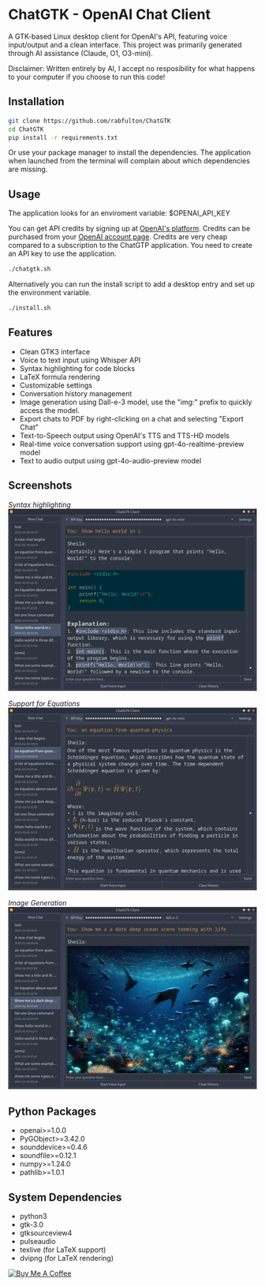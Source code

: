 # ChatGTK - OpenAI Chat Client

A GTK-based Linux desktop client for OpenAI's API, featuring voice input/output and a clean interface. This project was primarily generated through AI assistance (Claude, O1, O3-mini).

Disclaimer: Written entirely by AI, I accept no resposibility for what happens to your computer if you choose to run this code!

## Installation

```bash
git clone https://github.com/rabfulton/ChatGTK
cd ChatGTK
pip install -r requirements.txt
```
Or use your package manager to install the dependencies. The application when launched from the terminal will complain about which dependencies are missing.

## Usage
The application looks for an enviroment variable: $OPENAI_API_KEY

You can get API credits by signing up at [OpenAI's platform](https://platform.openai.com/signup). Credits can be purchased from your [OpenAI account page](https://platform.openai.com/account/billing/overview). Credits are very cheap compared to a subscription to the ChatGTP application. You need to create an API key to use the application.

```bash
./chatgtk.sh
```
Alternatively you can run the install script to add a desktop entry and set up the environment variable.
```bash
./install.sh
```
## Features

- Clean GTK3 interface
- Voice to text input using Whisper API
- Syntax highlighting for code blocks
- LaTeX formula rendering
- Customizable settings
- Conversation history management
- Image generation using Dall-e-3 model, use the "img:" prefix to quickly access the model.
- Export chats to PDF by right-clicking on a chat and selecting "Export Chat"
- Text-to-Speech output using OpenAI's TTS and TTS-HD models
- Real-time voice conversation support using gpt-4o-realtime-preview model
- Text to audio output using gpt-4o-audio-preview model

## Screenshots

*Syntax highlighting*
![Code Feature](screenshots/syntax_highlight.jpg)

*Support for Equations*
![Formulae Feature](screenshots/formula.jpg)

*Image Generation*
![Image Generation](screenshots/images.jpg)

## Python Packages
- openai>=1.0.0
- PyGObject>=3.42.0
- sounddevice>=0.4.6
- soundfile>=0.12.1
- numpy>=1.24.0
- pathlib>=1.0.1

## System Dependencies
- python3
- gtk-3.0
- gtksourceview4
- pulseaudio
- texlive (for LaTeX support)
- dvipng (for LaTeX rendering)

<a href="https://www.buymeacoffee.com/rabfulton" target="_blank"><img src="https://cdn.buymeacoffee.com/buttons/v2/default-blue.png" alt="Buy Me A Coffee" style="height: 60px !important;width: 217px !important;" ></a>